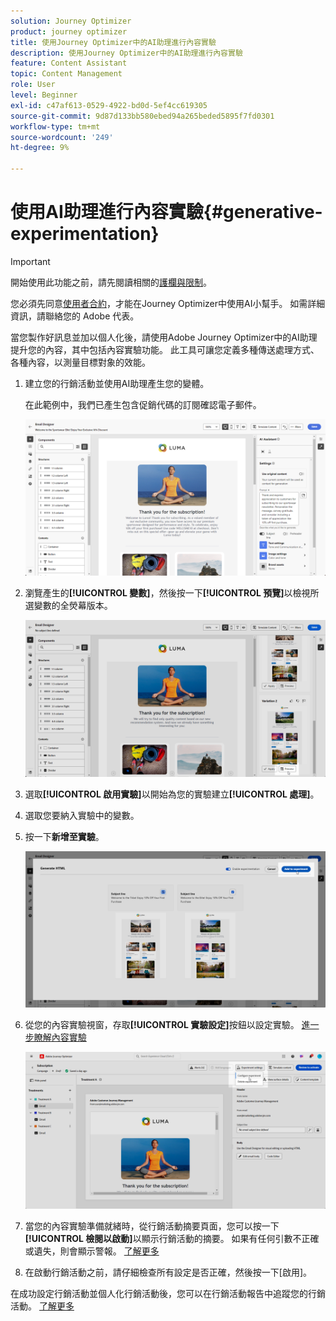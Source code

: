```yaml
---
solution: Journey Optimizer
product: journey optimizer
title: 使用Journey Optimizer中的AI助理進行內容實驗
description: 使用Journey Optimizer中的AI助理進行內容實驗
feature: Content Assistant
topic: Content Management
role: User
level: Beginner
exl-id: c47af613-0529-4922-bd0d-5ef4cc619305
source-git-commit: 9d87d133bb580ebed94a265beded5895f7fd0301
workflow-type: tm+mt
source-wordcount: '249'
ht-degree: 9%

---
```


# 使用AI助理進行內容實驗{#generative-experimentation}

>[!IMPORTANT]
>
>開始使用此功能之前，請先閱讀相關的[護欄與限制](gs-generative.md#generative-guardrails)。
></br>
>
>您必須先同意[使用者合約](https://www.adobe.com/legal/licenses-terms/adobe-dx-gen-ai-user-guidelines.html)，才能在Journey Optimizer中使用AI小幫手。 如需詳細資訊，請聯絡您的 Adobe 代表。

當您製作好訊息並加以個人化後，請使用Adobe Journey Optimizer中的AI助理提升您的內容，其中包括內容實驗功能。 此工具可讓您定義多種傳送處理方式、各種內容，以測量目標對象的效能。

1. 建立您的行銷活動並使用AI助理產生您的變體。

   在此範例中，我們已產生包含促銷代碼的訂閱確認電子郵件。

   ![](assets/experiment-genai-1.png)

1. 瀏覽產生的&#x200B;**[!UICONTROL 變數]**，然後按一下&#x200B;**[!UICONTROL 預覽]**&#x200B;以檢視所選變數的全熒幕版本。

   ![](assets/experiment-genai-2.png)

1. 選取&#x200B;**[!UICONTROL 啟用實驗]**&#x200B;以開始為您的實驗建立&#x200B;**[!UICONTROL 處理]**。

1. 選取您要納入實驗中的變數。

1. 按一下&#x200B;**新增至實驗**。

   ![](assets/experiment-genai-3.png)

1. 從您的內容實驗視窗，存取&#x200B;**[!UICONTROL 實驗設定]**&#x200B;按鈕以設定實驗。 [進一步瞭解內容實驗](../content-management/content-experiment.md)

   ![](assets/experiment-genai-4.png)

1. 當您的內容實驗準備就緒時，從行銷活動摘要頁面，您可以按一下&#x200B;**[!UICONTROL 檢閱以啟動]**&#x200B;以顯示行銷活動的摘要。 如果有任何引數不正確或遺失，則會顯示警報。 [了解更多](../content-management/content-experiment.md#treatment-experiment)

1. 在啟動行銷活動之前，請仔細檢查所有設定是否正確，然後按一下[啟用]。**&#x200B;**

在成功設定行銷活動並個人化行銷活動後，您可以在行銷活動報告中追蹤您的行銷活動。 [了解更多](../reports/campaign-global-report-cja.md)

